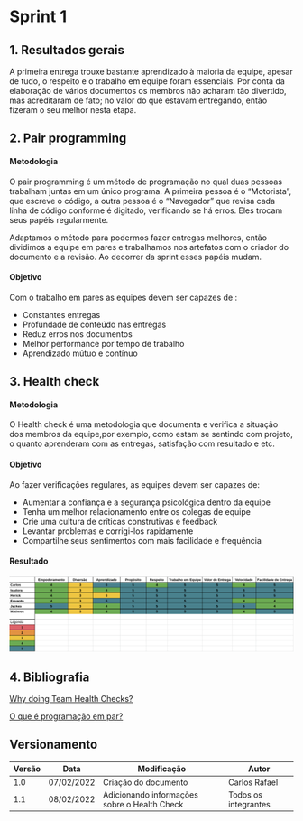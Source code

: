 # Sprint 1

## 1. Resultados gerais

A primeira entrega trouxe bastante aprendizado à maioria da equipe, apesar de tudo, o respeito e o trabalho em equipe foram essenciais. Por conta da elaboração de vários documentos os membros não acharam tão divertido, mas acreditaram de fato; no valor do que estavam entregando, então fizeram o seu melhor nesta etapa.

## 2. Pair programming

#### Metodologia

O pair programming é um método de programação no qual duas pessoas trabalham juntas em um único programa. A primeira pessoa é o “Motorista”, que escreve o código, a outra pessoa é o “Navegador” que revisa cada linha de código conforme é digitado, verificando se há erros. Eles trocam seus papéis regularmente.

Adaptamos o método para podermos fazer entregas melhores, então dividimos a equipe em pares e trabalhamos nos artefatos com o criador do documento e a revisão. Ao decorrer da sprint esses papéis mudam.

#### Objetivo

Com o trabalho em pares as equipes devem ser capazes de :

- Constantes entregas
- Profundade de conteúdo nas entregas
- Reduz erros nos documentos
- Melhor performance por tempo de trabalho
- Aprendizado mútuo e contínuo

## 3. Health check

#### Metodologia

O Health check é uma metodologia que documenta e verifica a situação dos membros da equipe,por exemplo, como estam se sentindo com projeto, o quanto aprenderam com as entregas, satisfação com resultado e etc.

#### Objetivo

Ao fazer verificações regulares, as equipes devem ser capazes de:

- Aumentar a confiança e a segurança psicológica dentro da equipe
- Tenha um melhor relacionamento entre os colegas de equipe
- Crie uma cultura de críticas construtivas e feedback
- Levantar problemas e corrigi-los rapidamente
- Compartilhe seus sentimentos com mais facilidade e frequência

#### Resultado

![Health check](./img/healtCheck-1.png)

## 4. Bibliografia

[Why doing Team Health Checks?](https://blog.teammood.com/2019/03/29/why-doing-team-health-checks.html?utm_source=google&utm_medium=cpc&utm_campaign=team-health-checks&utm_content=agile-health-check&utm_term=health%20check%20scrum&gclid=CjwKCAiA9tyQBhAIEiwA6tdCrFgdA7clyAjAA5cjd_9zxr1wGjiz-VAMJVyLgyZhe6F3MtEkFuBGIBoCnPQQAvD_BwE)

[O que é programação em par?](https://www.digite.com/pt-br/agile/programacao-em-pares/)

## Versionamento

| Versão | Data       | Modificação                                  | Autor                |
| ------ | ---------- | -------------------------------------------- | -------------------- |
| 1.0    | 07/02/2022 | Criação do documento                         | Carlos Rafael        |
| 1.1    | 08/02/2022 | Adicionando informações sobre o Health Check | Todos os integrantes |
